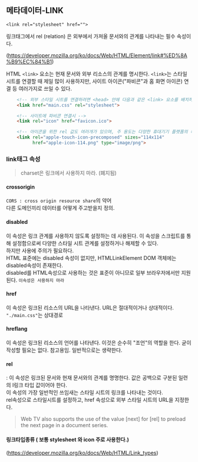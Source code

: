 ## 메타데이터-LINK

```<link rel="stylesheet" href="">```

링크태그에서 rel (relation) 은 외부에서 가져올 문서와의 관계를 나타내는 필수 속성이다.

(https://developer.mozilla.org/ko/docs/Web/HTML/Element/link#%ED%8A%B9%EC%84%B1)


HTML ```<link>``` 요소는 현재 문서와 외부 리소스의 관계를 명시한다. ```<link>```는 스타일 시트를 연결할 때 제일 많이 사용하지만, 사이트 아이콘("파비콘"과 홈 화면 아이콘) 연결 등 여러가지로 쓰일 수 있다.

```html
    <!-- 외부 스타일 시트를 연결하려면 <head> 안에 다음과 같은 <link> 요소를 배치하세요. -->
	<link href="main.css" rel="stylesheet">
```
```html
    <!-- 사이트에 파비콘 연결시 -->
	<link rel="icon" href="favicon.ico">
```
```html
    <!-- 아이콘을 위한 rel 값도 여러개가 있으며, 주 용도는 다양한 휴대기기 플랫폼의 특별한 아이콘을 나타내기 위함입니다. -->
	<link rel="apple-touch-icon-precomposed" sizes="114x114"
		  href="apple-icon-114.png" type="image/png">
```		  
		  
### link태그 속성 

> charset은 링크에서 사용하지 마라. (폐지됨)
	
#### crossorigin
```CORS : cross origin resource share```의 약어 <br>
다른 도메인끼리 데이터를 어떻게 주고받을지 정의. 

#### disabled
이 속성은 링크 관계를 사용하지 않도록 설정하는 데 사용된다. 이 속성을 스크립트를 통해 설정함으로써 다양한 스타일 시트 관계를 설정하거나 해제할 수 있다. <br>
하지만 사용에 주의가 필요하다. <br>
HTML 표준에는 disabled 속성이 없지만, HTMLLinkElement DOM 객체에는 disabled속성이 존재한다. <br>
disabled를 HTML속성으로 사용하는 것은 표준이 아니므로 일부 브라우저에서만 지원된다. ```이속성은 사용하지 마라```

#### href
이 속성은 링크된 리소스의 URL을 나타낸다. URL은 절대적이거나 상대적이다. ```"./main.css"```는 상대경로

#### hreflang
이 속성은 링크된 리소스의 언어를 나타낸다. 이것은 순수히 "조언"의 역할을 한다. 굳이 작성할 필요는 없다. 참고용임.
일반적으로는 생략한다.

#### rel
: 이 속성은 링크된 문서와 현재 문서와의 관계를 명명한다. 값은 공백으로 구분된 일련의 I링크 타입 값이어야 한다.<br> 이 속성의 가장 일반적인 쓰임새는 스타일 시트의 링크를 나타내는 것이다.<br>
rel속성으로 스타일시트를 설정하고, href 속성으로 외부 스타일 시트의 URL을 지정한다. <br>
> Web TV also supports the use of the value [next] for [rel] to preload the next page in a document series.

#### 링크타입종류 ( 보통 stylesheet 와 icon 주로 사용한다.)

(https://developer.mozilla.org/ko/docs/Web/HTML/Link_types)

